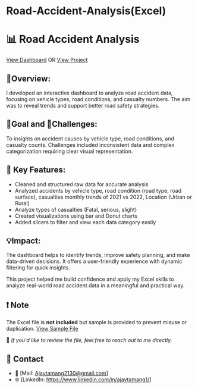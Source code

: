 # Road-Accident-Analysis(Excel)
# 📊 Road Accident Analysis
<a href="https://github.com/Tamang-Ajay/Road-Accident-Analysis-Excel-Project/blob/main/dashboard.png">View Dashboard</a> OR <a href="https://github.com/Tamang-Ajay/Road-Accident-Analysis-Excel-Project/blob/main/RoadAccidentAnalysis.pdf">View Project</a>

## 📌Overview:
I developed an interactive dashboard to analyze road accident data, focusing on vehicle types, road conditions, and casualty numbers. The aim was to reveal trends and support better road safety strategies.

## 🎯Goal and 🚧Challenges:
To insights on accident causes by vehicle type, road conditions, and casualty counts. Challenges included inconsistent data and complex categorization requiring clear visual representation.

## 🔧 Key Features:
- Cleaned and structured raw data for accurate analysis
- Analyzed accidents by vehicle type, road condition (road type, road surface), casualties monthly trends of 2021 vs 2022, Location (Urban or Rural)
- Analyze types of casualties (Fatal, serious, slight)
- Created visualizations using bar and Donut charts
- Added slicers to filter and view each data category easily

## 💡Impact:
The dashboard helps to identify trends, improve safety planning, and make data-driven decisions. It offers a user-friendly experience with dynamic filtering for quick insights.

This project helped me build confidence and apply my Excel skills to analyze real-world road accident data in a meaningful and practical way.

## ❗ Note
The Excel file is **not included** but sample is provided to prevent misuse or duplication. <a href="https://view.officeapps.live.com/op/view.aspx?src=https%3A%2F%2Fraw.githubusercontent.com%2FTamang-Ajay%2FRoad-Accident-Analysis-Excel-Project%2Frefs%2Fheads%2Fmain%2Fdatasets.xlsx&wdOrigin=BROWSELINK"> View Sample File</a>

📩 *If you'd like to review the file, feel free to reach out to me directly.*

## 🔗 Contact
- 📧 [Mail: Ajaytamang2130@gmail.com]  
- 🌐 [LinkedIn: https://www.linkedin.com/in/ajaytamang1/]
